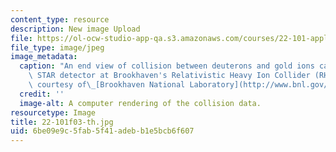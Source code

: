 ```yaml
---
content_type: resource
description: New image Upload
file: https://ol-ocw-studio-app-qa.s3.amazonaws.com/courses/22-101-applied-nuclear-physics-fall-2003/6be09e9c5fab5f41adebb1e5bcb6f607_22-101f03-th.jpg
file_type: image/jpeg
image_metadata:
  caption: "An end view of collision between deuterons and gold ions captured by the\
    \ STAR detector at Brookhaven's Relativistic Heavy Ion Collider (RHIC). (Image\
    \ courtesy of\_[Brookhaven National Laboratory](http://www.bnl.gov/).)"
  credit: ''
  image-alt: A computer rendering of the collision data.
resourcetype: Image
title: 22-101f03-th.jpg
uid: 6be09e9c-5fab-5f41-adeb-b1e5bcb6f607
---
```

